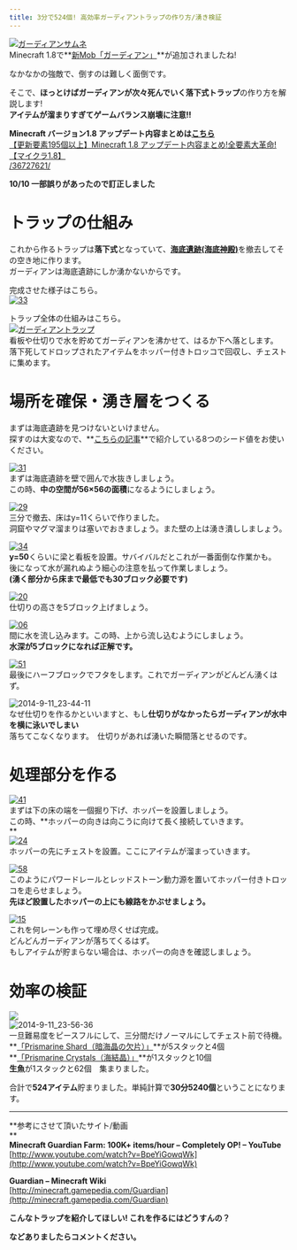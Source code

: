 ```yaml
---
title: 3分で524個! 高効率ガーディアントラップの作り方/湧き検証
---
```


[![ガーディアンサムネ](https://cdn-ak.f.st-hatena.com/images/fotolife/s/sasigume/20210208/20210208152651.png)](#a/0/a0451058.png "ガーディアンサムネ")  
Minecraft 1.8で**[新Mob「ガーディアン」](/36727621/#guardian "ガーディアンの追加- Minecraft1.8 アップデート内容まとめ")**が追加されましたね!

なかなかの強敵で、倒すのは難しく面倒です。

そこで、**ほっとけばガーディアンが次々死んでいく落下式トラップ**の作り方を解説します!   
**アイテムが溜まりすぎてゲームバランス崩壊に注意!!** 

**Minecraft バージョン1.8 アップデート内容まとめは[こちら](/36727621/)**  
[【更新要素195個以上】Minecraft 1.8 アップデート内容まとめ!全要素大革命!【マイクラ1.8】  
/36727621/](/36727621/) 

**10/10 一部誤りがあったので訂正しました**

# トラップの仕組み

これから作るトラップは**落下式**となっていて、[**海底遺跡(海底神殿)**](/36727621/#OM "「海の要塞(海洋遺跡/海底遺跡)」が生成されるように - 1.8アップデート内容まとめ")を撤去してその空き地に作ります。  
ガーディアンは海底遺跡にしか湧かないからです。

完成させた様子はこちら。  
[![33](https://cdn-ak.f.st-hatena.com/images/fotolife/s/sasigume/20210208/20210208153520.png)](#a/7/a7dff216.png "33")

トラップ全体の仕組みはこちら。  
[![ガーディアントラップ](https://cdn-ak.f.st-hatena.com/images/fotolife/s/sasigume/20210208/20210208131153.png)](#1/b/1b190d57.png "ガーディアントラップ")  
看板や仕切りで水を貯めてガーディアンを沸かせて、はるか下へ落とします。  
落下死してドロップされたアイテムをホッパー付きトロッコで回収し、チェストに集めます。

# 場所を確保・湧き層をつくる

まずは海底遺跡を見つけないといけません。  
探すのは大変なので、**[こちらの記事](/40468455/)**で紹介している8つのシード値をお使いください。

[![31](https://cdn-ak.f.st-hatena.com/images/fotolife/s/sasigume/20210208/20210208151124.png)](#9/1/914cdbf3.png "31")  
まずは海底遺跡を壁で囲んで水抜きしましょう。  
この時、**中の空間が56×56の面積**になるようにしましょう。

[![29](https://cdn-ak.f.st-hatena.com/images/fotolife/s/sasigume/20210208/20210208150347.png)](#8/8/88fdb552.png "29")  
三分で撤去、床はy=11くらいで作りました。  
洞窟やマグマ溜まりは塞いでおきましょう。また壁の上は湧き潰ししましょう。

[![34](https://cdn-ak.f.st-hatena.com/images/fotolife/s/sasigume/20210208/20210208175956.png)](#f/7/f7bf6a9c.png "34")  
**y=50**くらいに梁と看板を設置。サバイバルだとこれが一番面倒な作業かも。  
後になって水が漏れぬよう細心の注意を払って作業しましょう。  
**(湧く部分から床まで最低でも30ブロック必要です)**

[![20](https://cdn-ak.f.st-hatena.com/images/fotolife/s/sasigume/20210208/20210208162417.png)  
](#d/8/d8bba6da.png "20")仕切りの高さを5ブロック上げましょう。

[![06](https://cdn-ak.f.st-hatena.com/images/fotolife/s/sasigume/20210208/20210208155034.png)  
](#b/6/b6be6cbd.png "06")間に水を流し込みます。この時、上から流し込むようにしましょう。  
**水深が5ブロックになれば正解です。**

[![51](https://cdn-ak.f.st-hatena.com/images/fotolife/s/sasigume/20210208/20210208124748.png)](#0/3/0315842f.png "51")  
最後にハーフブロックでフタをします。これでガーディアンがどんどん湧くはず。

![2014-9-11_23-44-11](https://cdn-ak.f.st-hatena.com/images/fotolife/s/sasigume/20210208/20210208180645.jpg)  
なぜ仕切りを作るかといいますと、もし**仕切りがなかったらガーディアンが水中を横に泳いでしまい**  
落ちてこなくなります。　仕切りがあれば湧いた瞬間落とせるのです。

# 処理部分を作る

[![41](https://cdn-ak.f.st-hatena.com/images/fotolife/s/sasigume/20210208/20210208154844.png)  
](#b/4/b4c4d80a.png "41")まずは下の床の端を一個掘り下げ、ホッパーを設置しましょう。  
この時、**ホッパーの向きは向こうに向けて長く接続していきます。  
**  
[![24](https://cdn-ak.f.st-hatena.com/images/fotolife/s/sasigume/20210208/20210208162500.png)](#d/9/d9396810.png "24")  
ホッパーの先にチェストを設置。ここにアイテムが溜まっていきます。

[![58](https://cdn-ak.f.st-hatena.com/images/fotolife/s/sasigume/20210208/20210208162000.png)](#d/5/d5c42ddd.png "58")  
このようにパワードレールとレッドストーン動力源を置いてホッパー付きトロッコを走らせましょう。  
**先ほど設置したホッパーの上にも線路をかぶせましょう。**

[![15](https://cdn-ak.f.st-hatena.com/images/fotolife/s/sasigume/20210208/20210208125739.png)](#0/e/0e539cc1.png "15")  
これを何レーンも作って埋め尽くせば完成。  
どんどんガーディアンが落ちてくるはず。  
もしアイテムが貯まらない場合は、ホッパーの向きを確認しましょう。

# 効率の検証

![](http://i.imgbox.com/Yyi0XNPp.gif)  
![2014-9-11_23-56-36](https://cdn-ak.f.st-hatena.com/images/fotolife/s/sasigume/20210208/20210208155743.jpg)  
一旦難易度をピースフルにして、三分間だけノーマルにしてチェスト前で待機。  
**[「Prismarine Shard（暗海晶の欠片）」](/36727621/#pdp "海晶ブロック、暗海晶ブロック、プリズマリンレンガを追加 - 1.8 アップデート内容まとめ")**が5スタックと4個  
**[「Prismarine Crystals（海結晶）」](/36727621/#pdp)**が1スタックと10個  
**生魚**が1スタックと62個　集まりました。

合計で**524アイテム**貯まりました。単純計算で**30分5240個**ということになります。  

---

**参考にさせて頂いたサイト/動画  
**  
**Minecraft Guardian Farm: 100K+ items/hour – Completely OP! – YouTube**  
[http://www.youtube.com/watch?v=BpeYiGowqWk](http://www.youtube.com/watch?v=BpeYiGowqWk)

**Guardian – Minecraft Wiki**  
[http://minecraft.gamepedia.com/Guardian](http://minecraft.gamepedia.com/Guardian)

**こんなトラップを紹介してほしい! これを作るにはどうすんの？**

**などありましたらコメントください。**
